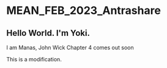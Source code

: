 # MEAN_FEB_2023_Antrashare
## Hello World. I'm Yoki.
I am Manas, John Wick Chapter 4 comes out soon

This is a modification.
